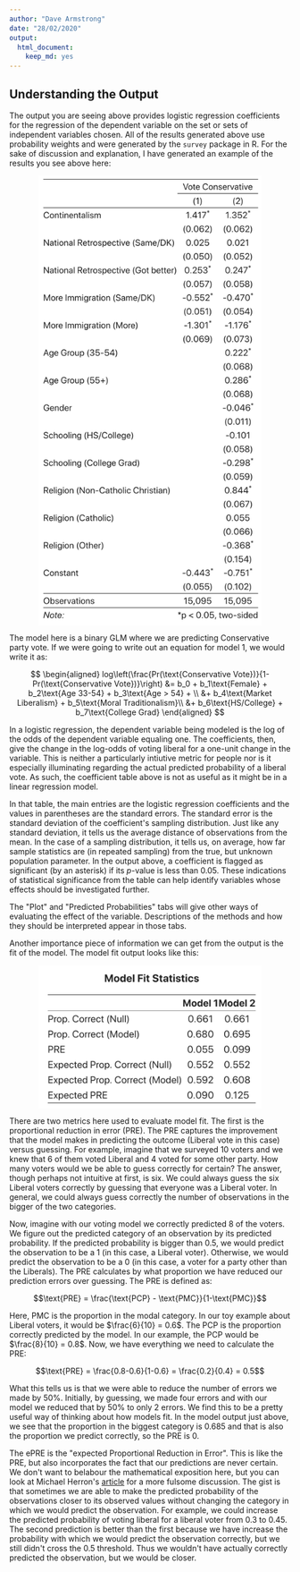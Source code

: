 ```yaml
---
author: "Dave Armstrong"
date: "28/02/2020"
output: 
  html_document: 
    keep_md: yes
---
```




## Understanding the Output

The output you are seeing above provides logistic regression coefficients for the regression of the dependent variable on the set or sets of independent variables chosen.  All of the results generated above use probability weights and were generated by the `survey` package in R.  For the sake of discussion and explanation, I have generated an example of the results you see above here: 

<img src="www/model_coefs.png" style="display:block; margin-left:auto; margin-right:auto" width="400px">

The model here is a binary GLM where we are predicting Conservative party vote.  If we were going to write out an equation for model 1, we would write it as: 

$$
\begin{aligned}
log\left(\frac{Pr(\text{Conservative Vote})}{1-Pr(\text{Conservative  Vote})}\right) &= b_0 + b_1\text{Female} + b_2\text{Age 33-54} + b_3\text{Age > 54}  + \\
&+ b_4\text{Market Liberalism} + b_5\text{Moral Traditionalism}\\
&+ b_6\text{HS/College} + b_7\text{College Grad} 
\end{aligned}
$$

In a logistic regression, the dependent variable being modeled is the log of the odds of the dependent variable equaling one.  The coefficients, then, give the change in the log-odds of voting liberal for a one-unit change in the variable.  This is neither a particularly intiutive metric for people nor is it especially illuminating regarding the actual predicted probability of a liberal vote.  As such, the coefficient table above is not as useful as it might be in a linear regression model.  

In that table, the main entries are the logistic regression coefficients and the values in parentheses are the standard errors.  The standard error is the standard deviation of the coefficient's sampling distribution.  Just like any standard deviation, it tells us the average distance of observations from the mean.  In the case of a sampling distribution, it tells us, on average, how far sample statistics are (in repeated sampling) from the true, but unknown population parameter.  In the output above, a coefficient is flagged as significant (by an asterisk) if its $p$-value is less than 0.05.  These indications of statistical significance from the table can help identify variables whose effects should be investigated further.  

The "Plot" and "Predicted Probabilities" tabs will give other ways of evaluating the effect of the variable.  Descriptions of the methods and how they should be interpreted appear in those tabs.  

Another importance piece of information we can get from the output is the fit of the model.  The model fit output looks like this: 

<img src="www/model_fit.png" style="display:block; margin-left:auto; margin-right:auto" width="400px">

There are two metrics here used to evaluate model fit.  The first is the proportional reduction in error (PRE).  The PRE captures the improvement that the model makes in predicting the outcome (Liberal vote in this case) versus guessing.  For example, imagine that we surveyed 10 voters and we knew that 6 of them voted Liberal and 4 voted for some other party.  How many voters would we be able to guess correctly for certain?  The answer, though perhaps not intuitive at first, is six. We could always guess the six Liberal voters correctly by guessing that everyone was a Liberal voter.  In general, we could always guess correctly the number of observations in the bigger of the two categories.   

Now, imagine with our voting model we correctly predicted 8 of the voters. We figure out the predicted category of an observation by its predicted probability.  If the predicted probability is bigger than 0.5, we would predict the observation to be a 1 (in this case, a Liberal voter).  Otherwise, we would predict the observation to be a 0 (in this case, a voter for a party other than the Liberals).  The PRE calculates by what proportion we have reduced our prediction errors over guessing.  The PRE is defined as: 

$$\text{PRE} = \frac{\text{PCP} - \text{PMC}}{1-\text{PMC}}$$

Here, PMC is the proportion in the modal category.  In our toy example about Liberal voters, it would be $\frac{6}{10} = 0.6$.  The PCP is the proportion correctly predicted by the model.  In our example, the PCP would be $\frac{8}{10} = 0.8$.  Now, we have everything we need to calculate the PRE: 


$$\text{PRE} = \frac{0.8-0.6}{1-0.6} = \frac{0.2}{0.4} = 0.5$$

What this tells us is that we were able to reduce the number of errors we made by 50%.  Initially, by guessing, we made four errors and with our model we reduced that by 50% to only 2 errors.  We find this to be a pretty useful way of thinking about how models fit.  In the model output just above, we see that the proportion in the biggest category is 0.685 and that is also the proportion we predict correctly, so the PRE is 0.  

The ePRE is the "expected Proportional Reduction in Error".  This is like the PRE, but also incorporates the fact that our predictions are never certain.  We don't want to belabour the mathematical exposition here, but you can look at Michael Herron's [article](https://bit.ly/39zpkFD) for a more fulsome discussion. The gist is that sometimes we are able to make the predicted probability of the observations closer to its observed values without changing the category in which we would predict the observation.   For example, we could increase the predicted probability of voting liberal for a liberal voter from 0.3 to 0.45.  The second prediction is better than the first because we have increase the probability with which we would predict the observation correctly, but we still didn't cross the 0.5 threshold.  Thus we wouldn't have actually correctly predicted the observation, but we would be closer. 
